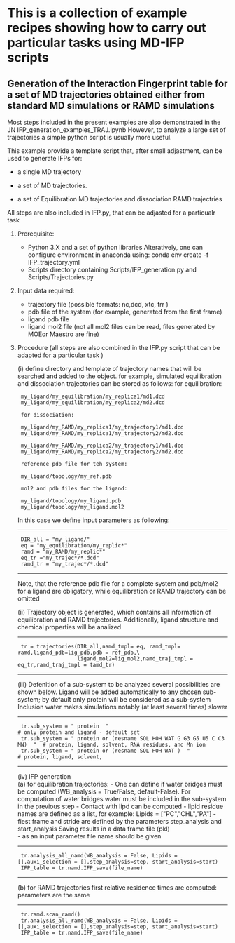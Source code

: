 #  This is a collection of example recipes showing how to carry out particular tasks using MD-IFP scripts


##  Generation of the Interaction Fingerprint table for a set of MD trajectories obtained either from standard MD simulations or RAMD simulations
Most steps included in the present examples are also demonstrated in the JN IFP_generation_examples_TRAJ.ipynb
However, to analyze a large set of trajectories a simple python script is usually more useful.

This example provide a template script that, after small adjastment, can be used to generate IFPs for: 
- a single MD trajectory 
    
- a set of MD trajectories.
    
- a set of Equilibration MD trajectories and dissociation RAMD trajectries
    
    
    
All steps are also included in IFP.py, that can be adjasted for a particualr task

1. Prerequisite:
    - Python 3.X and a set of python libraries
        Alteratively, one can configure environment in anaconda using: conda env create -f IFP_trajectory.yml
    - Scripts directory containing Scripts/IFP_generation.py and Scripts/Trajectories.py 
    
2. Input data required:
    - trajectory file (possible formats: nc,dcd, xtc, trr )
    - pdb file of the system (for example, generated from the first frame)
    - ligand pdb file
    - ligand mol2 file (not all mol2 files can be read, files generated by MOEor Maestro are fine)
         
3. Procedure (all steps are also combined in the IFP.py script that can be adapted for a particular task )
 
    (i) define directory and template of trajectory names that will be searched and added to the object.
        for example, simulated equilibration and dissociation trajectories can be stored as follows:
        for equilibration:
        
        my_ligand/my_equilibration/my_replica1/md1.dcd
        my_ligand/my_equilibration/my_replica2/md2.dcd
        
        for dissociation:
        
        my_ligand/my_RAMD/my_replica1/my_trajectory1/md1.dcd
        my_ligand/my_RAMD/my_replica1/my_trajectory2/md2.dcd
        
        my_ligand/my_RAMD/my_replica2/my_trajectory1/md1.dcd
        my_ligand/my_RAMD/my_replica2/my_trajectory2/md2.dcd
        
        reference pdb file for teh system: 
        
        my_ligand/topology/my_ref.pdb
        
        mol2 and pdb files for the ligand:

        my_ligand/topology/my_ligand.pdb
        my_ligand/topology/my_ligand.mol2
  
    In this case we define input parameters as following:
    
    __________________________________
    
        DIR_all = "my_ligand/"
        eq = "my_equilibration/my_replic*"
        ramd = "my_RAMD/my_replic*"
        eq_tr ="my_trajec*/*.dcd"
        ramd_tr = "my_trajec*/*.dcd"
     __________________________________
     
     Note, that the reference pdb file for a complete system  and pdb/mol2 for a ligand are obligatory, while equilibration or RAMD trajectory can be omitted
   
    (ii) Trajectory object is generated, which contains all information of equilibration and RAMD trajectories. Additionally, ligand structure and chemical properties will be analized
    
     __________________________________
     
        tr = trajectories(DIR_all,namd_tmpl= eq, ramd_tmpl= ramd,ligand_pdb=lig_pdb,pdb = ref_pdb,\
                          ligand_mol2=lig_mol2,namd_traj_tmpl = eq_tr,ramd_traj_tmpl = tamd_tr)                   
      __________________________________
      
     (iii) Defenition of a sub-system to be analyzed 
        several possibilities are shown below. 
        Ligand will be added automatically to any chosen sub-system; 
        by default only protein will be considered as a sub-system 
        Inclusion water makes simulations notably (at least several times) slower
     __________________________________
                               
        tr.sub_system = " protein  "                                              # only protein and ligand - default set
        tr.sub_system = " protein or (resname SOL HOH WAT G G3 G5 U5 C C3 MN)  "  # protein, ligand, solvent, RNA residues, and Mn ion
        tr.sub_system = " protein or (resname SOL HOH WAT )  "                    # protein, ligand, solvent, 
     __________________________________
     
     (iv) IFP generation           
       (a) for equilibration trajectories: 
             - One can define if water bridges must be computed (WB_analysis = True/False, default-False). 
               For computation of water bridges  water must be included in the sub-system in the previous step
             - Contact with lipd can be computed - lipid residue names are defined as a list, for example: Lipids = ["PC","CHL","PA"]
             - fiest frame and stride are defined by the parameters step_analysis and start_analysis
          Saving results  in a data frame file (pkl)         
            - as an input parameter file name should be given  
     __________________________________
     
        tr.analysis_all_namd(WB_analysis = False, Lipids = [],auxi_selection = [],step_analysis=step, start_analysis=start)  
        IFP_table = tr.namd.IFP_save(file_name)
      _________________________________
     
      (b) for RAMD trajectories first relative residence times are computed:
            parameters are the same 
     __________________________________   

        tr.ramd.scan_ramd()
        tr.analysis_all_ramd(WB_analysis = False, Lipids = [],auxi_selection = [],step_analysis=step, start_analysis=start)
        IFP_table = tr.namd.IFP_save(file_name)
        
 
